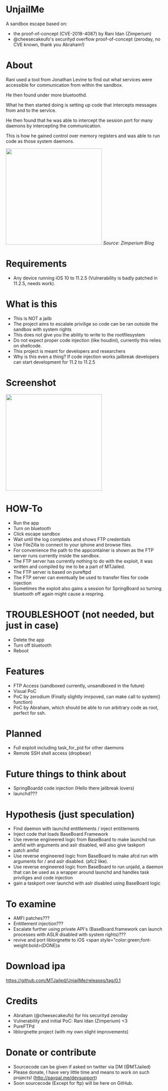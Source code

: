 # UnjailMe
A sandbox escape based on:

- the proof-of-concept (CVE-2018-4087) by Rani Idan (Zimperium)
- @cheesecakeufo's securityd overflow proof-of-concept (zeroday, no CVE known, thank you Abraham!)

# About
Rani used a tool from Jonathan Levine to find out what services were accessible for communication from within the sandbox.

He then found under more bluetoothd.

What he then started doing is setting up code that intercepts messages from and to the service.

He then found that he was able to intercept the session port for many daemons by intercepting the communication.

This is how he gained control over memory registers and was able to run code as those system daemons.

<img src="https://github.com/MTJailed/UnjailMe/blob/master/session_hijacking.png?raw=true" height="300">
<i>Source: Zimperium Blog</i>

# Requirements
- Any device running iOS 10 to 11.2.5 (Vulnerability is badly patched in 11.2.5, needs work).

# What is this
- This is NOT a jailb
- The project aims to escalate privilige so code can be ran outside the sandbox with system rights
- This does not give you the ability to write to the rootfilesystem
- Do not expect proper code injection (like houdini), currently this relies on shellcode.
- This project is meant for developers and researchers
- Why is this even a thing? If code injection works jailbreak developers can start development for 11.2 to 11.2.5

# Screenshot
<img src="https://github.com/MTJailed/UnjailMe/blob/master/b.png?raw=true" height="300"/>

# HOW-To
- Run the app
- Turn on bluetooth
- Click escape sandbox
- Wait until the log completes and shows FTP credentials
- Use FileZilla to connect to your iphone and browse files.
- For convenience the path to the appcontainer is shown as the FTP server runs currently inside the sandbox.
- The FTP server has currently nothing to do with the exploit, it was written and compiled by me to be a part of MTJailed.
- The FTP server is based on pureftpd
- The FTP server can eventually be used to transfer files for code injection
- Sometimes the exploit also gains a session for SpringBoard so turning bluetooth off again might cause a respring.


# TROUBLESHOOT (not needed, but just in case)
- Delete the app
- Turn off bluetooth
- Reboot

# Features
- FTP Access (sandboxed currently, unsandboxed in the future)
- Visual PoC
- PoC by zerodium (Finally slightly imrpoved, can make call to system() function)
- PoC by Abraham, which should be able to run arbitrary code as root, perfect for ssh.

# Planned
- Full exploit including task_for_pid for other daemons
- Remote SSH shell access (dropbear)

# Future things to think about
- SpringBoardd code injection (Hello there jailbreak lovers)
- launchd???

# Hypothesis (just speculation)
- Find daemon with launchd entitlements / inject entitlements
- Inject code that loads BaseBoard Framework
- Use reverse engineered logic from BaseBoard to make launchd run amfid with arguments and aslr disabled, will also give taskport
- patch amfid
- Use reverse engineered logic from BaseBoard to make afcd run with arguments for / and aslr disabled. (afc2 like).
- Use reverse engineered logic from BaseBoard to run unjaild, a daemon that can be used as a wrapper around launchd and handles task priviliges and code injection
- gain a taskport over launchd with aslr disabled using BaseBoard logic



# To examine
- AMFI patches???
- Entitlement injection???
- Escalate further using private API's (BaseBoard.framework can launch processes with ASLR disabled with system rights)???
- revive and port liblorgnette to iOS <span style="color:green;font-weight:bold>(DONE)</span>a


# Download ipa
https://github.com/MTJailed/UnjailMe/releases/tag/0.1

# Credits
- Abraham (@cheesecakeufo) for his securityd zeroday
- Vulnerability and initial PoC: Rani Idan (Zimperium) <3
- PureFTPd
- liblorgnette project (with my own slight improvements)


# Donate or contribute
- Sourcecode can be given if asked on twitter via DM (@MTJailed)
- Please donate, I have very little time and means to work on such projects! (http://paypal.me/devsupport)
- Soon sourcecode (Except for ftp) will be here on GitHub.


